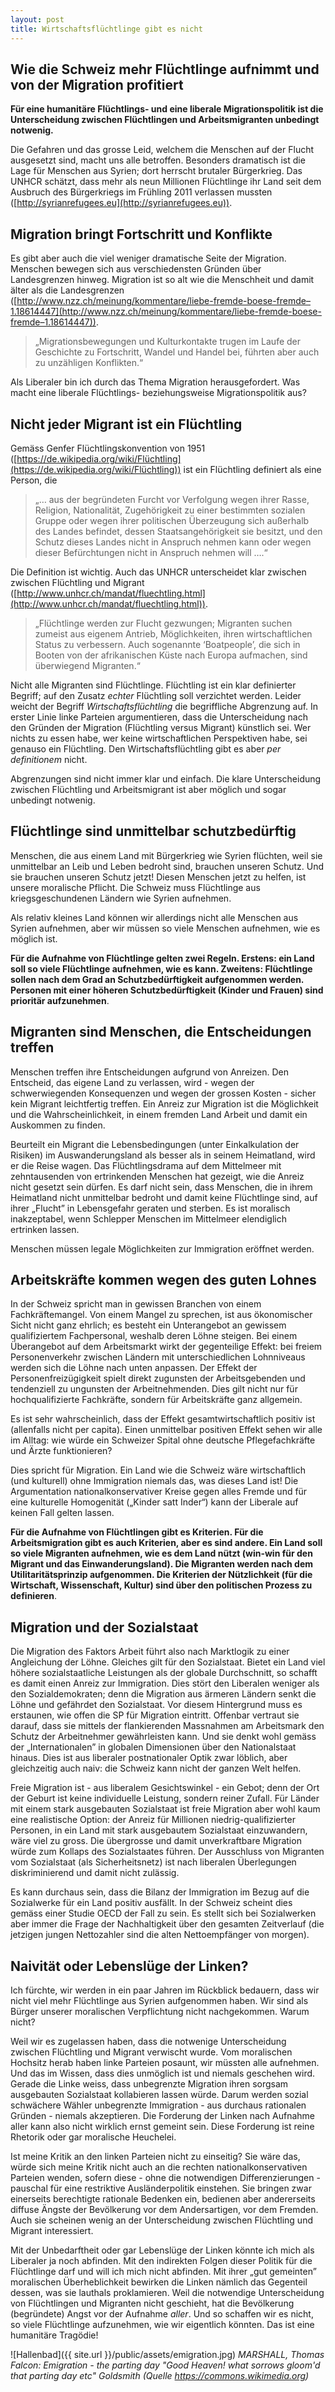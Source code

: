 ```yaml
---
layout: post
title: Wirtschaftsflüchtlinge gibt es nicht
---
```


## Wie die Schweiz mehr Flüchtlinge aufnimmt und von der Migration profitiert

**Für eine humanitäre Flüchtlings- und eine liberale Migrationspolitik ist die Unterscheidung zwischen Flüchtlingen und Arbeitsmigranten unbedingt notwenig.**

Die Gefahren und das grosse Leid, welchem die Menschen auf der Flucht ausgesetzt sind, macht uns alle betroffen. Besonders dramatisch ist die Lage für Menschen aus Syrien; dort herrscht brutaler Bürgerkrieg. Das UNHCR schätzt, dass mehr als neun Millionen Flüchtlinge ihr Land seit dem Ausbruch des Bürgerkriegs im Frühling 2011 verlassen mussten ([http://syrianrefugees.eu](http://syrianrefugees.eu)).

## Migration bringt Fortschritt und Konflikte
Es gibt aber auch die viel weniger dramatische Seite der Migration. Menschen bewegen sich aus verschiedensten Gründen über Landesgrenzen hinweg. Migration ist so alt wie die Menschheit und damit älter als die Landesgrenzen ([http://www.nzz.ch/meinung/kommentare/liebe-fremde-boese-fremde–1.18614447](http://www.nzz.ch/meinung/kommentare/liebe-fremde-boese-fremde–1.18614447)). 

> „Migrationsbewegungen und Kulturkontakte trugen im Laufe der Geschichte zu Fortschritt, Wandel und Handel bei, führten aber auch zu unzähligen Konflikten.“

Als Liberaler bin ich durch das Thema Migration herausgefordert. Was macht eine liberale Flüchtlings- beziehungsweise Migrationspolitik aus?

## Nicht jeder Migrant ist ein Flüchtling
Gemäss Genfer Flüchtlingskonvention von 1951 ([https://de.wikipedia.org/wiki/Flüchtling](https://de.wikipedia.org/wiki/Flüchtling)) ist ein Flüchtling definiert als eine Person, die

> „… aus der begründeten Furcht vor Verfolgung wegen ihrer Rasse, Religion, Nationalität, Zugehörigkeit zu einer bestimmten sozialen Gruppe oder wegen ihrer politischen Überzeugung sich außerhalb des Landes befindet, dessen Staatsangehörigkeit sie besitzt, und den Schutz dieses Landes nicht in Anspruch nehmen kann oder wegen dieser Befürchtungen nicht in Anspruch nehmen will ….“

Die Definition ist wichtig. Auch das UNHCR unterscheidet klar zwischen zwischen Flüchtling und Migrant ([http://www.unhcr.ch/mandat/fluechtling.html](http://www.unhcr.ch/mandat/fluechtling.html)).

> „Flüchtlinge werden zur Flucht gezwungen; Migranten suchen zumeist aus eigenem Antrieb, Möglichkeiten, ihren wirtschaftlichen Status zu verbessern. Auch sogenannte ‘Boatpeople’, die sich in Booten von der afrikanischen Küste nach Europa aufmachen, sind überwiegend Migranten.“

Nicht alle Migranten sind Flüchtlinge. Flüchtling ist ein klar definierter Begriff; auf den Zusatz *echter* Flüchtling soll verzichtet werden. Leider weicht der Begriff *Wirtschaftsflüchtling* die begriffliche Abgrenzung auf. In erster Linie linke Parteien argumentieren, dass die Unterscheidung nach den Gründen der Migration (Flüchtling versus Migrant) künstlich sei. Wer nichts zu essen habe, wer keine wirtschaftlichen Perspektiven habe, sei genauso ein Flüchtling. Den Wirtschaftsflüchtling gibt es aber *per definitionem* nicht.

Abgrenzungen sind nicht immer klar und einfach. Die klare Unterscheidung zwischen Flüchtling und Arbeitsmigrant ist aber möglich und sogar unbedingt notwenig.

## Flüchtlinge sind unmittelbar schutzbedürftig
Menschen, die aus einem Land mit Bürgerkrieg wie Syrien flüchten, weil sie unmittelbar an Leib und Leben bedroht sind, brauchen unseren Schutz. Und sie brauchen unseren Schutz jetzt! Diesen Menschen jetzt zu helfen, ist unsere moralische Pflicht. Die Schweiz muss Flüchtlinge aus kriegsgeschundenen Ländern wie Syrien aufnehmen.

Als relativ kleines Land können wir allerdings nicht alle Menschen aus Syrien aufnehmen, aber wir müssen so viele Menschen aufnehmen, wie es möglich ist.

**Für die Aufnahme von Flüchtlinge gelten zwei Regeln. Erstens: ein Land soll so viele Flüchtlinge aufnehmen, wie es kann. Zweitens: Flüchtlinge sollen nach dem Grad an Schutzbedürftigkeit aufgenommen werden. Personen mit einer höheren Schutzbedürftigkeit (Kinder und Frauen) sind prioritär aufzunehmen**.

## Migranten sind Menschen, die Entscheidungen treffen
Menschen treffen ihre Entscheidungen aufgrund von Anreizen. Den Entscheid, das eigene Land zu verlassen, wird - wegen der schwerwiegenden Konsequenzen und wegen der grossen Kosten - sicher kein Migrant leichtfertig treffen. Ein Anreiz zur Migration ist die Möglichkeit und die Wahrscheinlichkeit, in einem fremden Land Arbeit und damit ein Auskommen zu finden.

Beurteilt ein Migrant die Lebensbedingungen (unter Einkalkulation der Risiken) im Auswanderungsland als besser als in seinem Heimatland, wird er die Reise wagen. Das Flüchtlingsdrama auf dem Mittelmeer mit zehntausenden von ertrinkenden Menschen hat gezeigt, wie die Anreiz nicht gesetzt sein dürfen. Es darf nicht sein, dass Menschen, die in ihrem Heimatland nicht unmittelbar bedroht und damit keine Flüchtlinge sind, auf ihrer „Flucht” in Lebensgefahr geraten und sterben. Es ist moralisch inakzeptabel, wenn Schlepper Menschen im Mittelmeer elendiglich ertrinken lassen.

Menschen müssen legale Möglichkeiten zur Immigration eröffnet werden.

## Arbeitskräfte kommen wegen des guten Lohnes
In der Schweiz spricht man in gewissen Branchen von einem Fachkräftemangel. Von einem Mangel zu sprechen, ist aus ökonomischer Sicht nicht ganz ehrlich; es besteht ein Unterangebot an gewissem qualifiziertem Fachpersonal, weshalb deren Löhne steigen. Bei einem Überangebot auf dem Arbeitsmarkt wirkt der gegenteilige Effekt: bei freiem Personenverkehr zwischen Ländern mit unterschiedlichen Lohnniveaus werden sich die Löhne nach unten anpassen. Der Effekt der Personenfreizügigkeit spielt direkt zugunsten der Arbeitsgebenden und tendenziell zu ungunsten der Arbeitnehmenden. Dies gilt nicht nur für hochqualifizierte Fachkräfte, sondern für Arbeitskräfte ganz allgemein.

Es ist sehr wahrscheinlich, dass der Effekt gesamtwirtschaftlich positiv ist (allenfalls nicht per capita). Einen unmittelbar positiven Effekt sehen wir alle im Alltag: wie würde ein Schweizer Spital ohne deutsche Pflegefachkräfte und Ärzte funktionieren?

Dies spricht für Migration. Ein Land wie die Schweiz wäre wirtschaftlich (und kulturell) ohne Immigration niemals das, was dieses Land ist! Die Argumentation nationalkonservativer Kreise gegen alles Fremde und für eine kulturelle Homogenität („Kinder satt Inder“) kann der Liberale auf keinen Fall gelten lassen.

**Für die Aufnahme von Flüchtlingen gibt es Kriterien. Für die Arbeitsmigration gibt es auch Kriterien, aber es sind andere. Ein Land soll so viele Migranten aufnehmen, wie es dem Land nützt (win-win für den Migrant und das Einwanderungsland). Die Migranten werden nach dem Utilitaritätsprinzip aufgenommen. Die Kriterien der Nützlichkeit (für die Wirtschaft, Wissenschaft, Kultur) sind über den politischen Prozess zu definieren**.

## Migration und der Sozialstaat
Die Migration des Faktors Arbeit führt also nach Marktlogik zu einer Angleichung der Löhne. Gleiches gilt für den Sozialstaat. Bietet ein Land viel höhere sozialstaatliche Leistungen als der globale Durchschnitt, so schafft es damit einen Anreiz zur Immigration. Dies stört den Liberalen weniger als den Sozialdemokraten; denn die Migration aus ärmeren Ländern senkt die Löhne und gefährdet den Sozialstaat. Vor diesem Hintergrund muss es erstaunen, wie offen die SP für Migration eintritt. Offenbar vertraut sie darauf, dass sie mittels der flankierenden Massnahmen am Arbeitsmark den Schutz der Arbeitnehmer gewährleisten kann. Und sie denkt wohl gemäss der „Internationalen” in globalen Dimensionen über den Nationalstaat hinaus. Dies ist aus liberaler postnationaler Optik zwar löblich, aber gleichzeitig auch naiv: die Schweiz kann nicht der ganzen Welt helfen.

Freie Migration ist - aus liberalem Gesichtswinkel - ein Gebot; denn der Ort der Geburt ist keine individuelle Leistung, sondern reiner Zufall. Für Länder mit einem stark ausgebauten Sozialstaat ist freie Migration aber wohl kaum eine realistische Option: der Anreiz für Millionen niedrig-qualifizierter Personen, in ein Land mit stark ausgebautem Sozialstaat einzuwandern, wäre viel zu gross. Die übergrosse und damit unverkraftbare Migration würde zum Kollaps des Sozialstaates führen. Der Ausschluss von Migranten vom Sozialstaat (als Sicherheitsnetz) ist nach liberalen Überlegungen diskriminierend und damit nicht zulässig.

Es kann durchaus sein, dass die Bilanz der Immigration im Bezug auf die Sozialwerke für ein Land positiv ausfällt. In der Schweiz scheint dies gemäss einer Studie OECD der Fall zu sein. Es stellt sich bei Sozialwerken aber immer die Frage der Nachhaltigkeit über den gesamten Zeitverlauf (die jetzigen jungen Nettozahler sind die alten Nettoempfänger von morgen).

## Naivität oder Lebenslüge der Linken?
Ich fürchte, wir werden in ein paar Jahren im Rückblick bedauern, dass wir nicht viel mehr Flüchtlinge aus Syrien aufgenommen haben. Wir sind als Bürger unserer moralischen Verpflichtung nicht nachgekommen. Warum nicht?

Weil wir es zugelassen haben, dass die notwenige Unterscheidung zwischen Flüchtling und Migrant verwischt wurde. Vom moralischen Hochsitz herab haben linke Parteien posaunt, wir müssten alle aufnehmen. Und das im Wissen, dass dies unmöglich ist und niemals geschehen wird. Gerade die Linke weiss, dass unbegrenzte Migration ihren sorgsam ausgebauten Sozialstaat kollabieren lassen würde. Darum werden sozial schwächere Wähler unbegrenzte Immigration - aus durchaus rationalen Gründen - niemals akzeptieren. Die Forderung der Linken nach Aufnahme aller kann also nicht wirklich ernst gemeint sein. Diese Forderung ist reine Rhetorik oder gar moralische Heuchelei.

Ist meine Kritik an den linken Parteien nicht zu einseitig? Sie wäre das, würde sich meine Kritik nicht auch an die rechten nationalkonservativen Parteien wenden, sofern diese - ohne die notwendigen Differenzierungen - pauschal für eine restriktive Ausländerpolitik einstehen. Sie bringen zwar einerseits berechtigte rationale Bedenken ein, bedienen aber andererseits diffuse Ängste der Bevölkerung vor dem Andersartigen, vor dem Fremden. Auch sie scheinen wenig an der Unterscheidung zwischen Flüchtling und Migrant interessiert.

Mit der Unbedarftheit oder gar Lebenslüge der Linken könnte ich mich als Liberaler ja noch abfinden.  Mit den indirekten Folgen dieser Politik für die Flüchtlinge darf und will ich mich nicht abfinden. Mit ihrer „gut gemeinten” moralischen Überheblichkeit bewirken die Linken nämlich das Gegenteil dessen, was sie lauthals proklamieren. Weil die notwendige Unterscheidung von Flüchtlingen und Migranten nicht geschieht, hat die Bevölkerung (begründete) Angst vor der Aufnahme *aller*. Und so schaffen wir es nicht, so viele Flüchtlinge aufzunehmen, wie wir eigentlich könnten. Das ist eine humanitäre Tragödie!

![Hallenbad]({{ site.url }}/public/assets/emigration.jpg)
*MARSHALL, Thomas Falcon: Emigration - the parting day "Good Heaven! what sorrows gloom'd that parting day etc" Goldsmith (Quelle https://commons.wikimedia.org)*